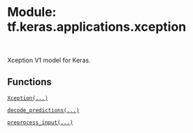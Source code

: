 <div itemscope itemtype="http://developers.google.com/ReferenceObject">
<meta itemprop="name" content="tf.keras.applications.xception" />
<meta itemprop="path" content="Stable" />
</div>

# Module: tf.keras.applications.xception


<table class="tfo-notebook-buttons tfo-api" align="left">
</table>



Xception V1 model for Keras.



## Functions

[`Xception(...)`](../../../tf/keras/applications/Xception.md)

[`decode_predictions(...)`](../../../tf/keras/applications/xception/decode_predictions.md)

[`preprocess_input(...)`](../../../tf/keras/applications/xception/preprocess_input.md)

